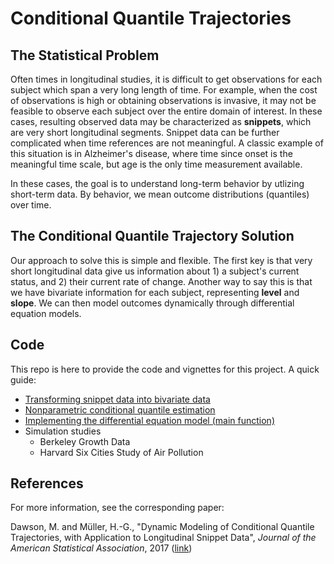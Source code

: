 # Conditional Quantile Trajectories

## The Statistical Problem

Often times in longitudinal studies, it is difficult to get observations for each subject which span a very long length of time. For example, when the cost of observations is high or obtaining observations is invasive, it may not be feasible to observe each subject over the entire domain of interest. In these cases, resulting observed data may be characterized as **snippets**, which are very short longitudinal segments. Snippet data can be further complicated when time references are not meaningful. A classic example of this situation is in Alzheimer's disease, where time since onset is the meaningful time scale, but age is the only time measurement available.

In these cases, the goal is to understand long-term behavior by utlizing short-term data. By behavior, we mean outcome distributions (quantiles) over time.

## The Conditional Quantile Trajectory Solution

Our approach to solve this is simple and flexible. The first key is that very short longitudinal data give us information about 1) a subject's current status, and 2) their current rate of change. Another way to say this is that we have bivariate information for each subject, representing **level** and **slope**. We can then model outcomes dynamically through differential equation models.

## Code

This repo is here to provide the code and vignettes for this project. A quick guide:

- [Transforming snippet data into bivariate data](https://github.com/mwdawson/Conditional-Quantile-Trajectories/blob/master/Examples/CondQuantUsage.md#using-functions-in-condquantr)
- [Nonparametric conditional quantile estimation](https://github.com/mwdawson/Conditional-Quantile-Trajectories/blob/master/Examples/CondQuantUsage.md#using-functions-in-condquantr)
- [Implementing the differential equation model (main function)](https://github.com/mwdawson/Conditional-Quantile-Trajectories/blob/master/R/CondQuantTraj.R)
- Simulation studies
  - Berkeley Growth Data
  - Harvard Six Cities Study of Air Pollution

## References

For more information, see the corresponding paper: 

Dawson, M. and M&uuml;ller, H.-G., "Dynamic Modeling of Conditional Quantile Trajectories, with Application to Longitudinal Snippet Data", *Journal of the American Statistical Association*, 2017 ([link](http://www.tandfonline.com/doi/abs/10.1080/01621459.2017.1356321))
